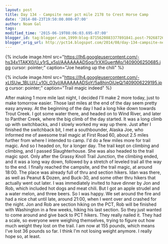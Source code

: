 ```yaml
---
layout: post
title: Day 134 - Campsite near pct mile 2178 to Crest Horse Camp
date: '2014-08-23T19:50:00.000-07:00'
author: Noam Gal
tags:
modified_time: '2015-06-19T08:06:03.695-07:00'
blogger_id: tag:blogger.com,1999:blog-8715620883377891841.post-7926872675067803736
blogger_orig_url: http://pct14.blogspot.com/2014/08/day-134-campsite-near-pct-mile-2178-to.html
---
```




{% include image.html src="https://lh6.googleusercontent.com/-hs34x1TAKX0/U_v1rS_x5sI/AAAAAAADSog/1rXXGuertMo/1409006250685.jpg cursor: pointer;" caption="Joe heating up the chili" %}


{% include image.html src="https://lh4.googleusercontent.com/-xLISUw_1BLU/U_v1Oj_O3yI/AAAAAAADSoY/5a8hjnOiUeQ/1409006229195.jpg cursor: pointer;" caption="Trail magic indeed" %}

 After making 1 more mile last night, I decided I'll make 2 more today, just to make tomorrow easier. Those last
 miles at the end of the day seem pretty easy anyway.
 At the beginning of the day I had a long hike down towards
 Trout Creek. I got some water there, and headed on to Wind River, and later to Panther Creek, where the big climb of
 the day started.
 It was a long climb up with switchbacks, and I slowly worked my way up there. Just after I
 finished the switchback bit, I met a southbounder, Alaska Joe, who informed me of awesome trail magic at First Road
 60, about 2.5 miles further from where I intended to camp. I'd do a few miles more for trail magic.
 And so I
 headed on, for a longer day. The trail kept on climbing and climbing, and I passed Slaughterhouse. She was also
 headed to the trail magic spot.
 Only after the Grassy Knoll Trail Junction, the climbing ended, and it was a
 long way down, followed by a stretch of leveled trail all the way to the end.
 I finally reached the campsite,
 and the trail magic, at around 18:00. The place was already full of thru and section hikers. Idan was there, as well
 as Peanut &amp; Dozen, and Buck-30, and some other thru hikers that actually went out later.
 I was immediately
 invited to have dinner by Jon and Rob, which included hot dogs and meat chili. But I got an apple strudel and a
 water melon, and three beers. So I was happy. We set around the fire and had a nice chat until late, around 21:00,
 when I went over and crashed for the night.
 Jon and Rob are section hiking on the PCT, Rob will be finished
 with Washington in a few weeks, hiking his last section. So they just wanted to come around and give back to PCT
 hikers. They really nailed it.
 They had a scale, so everyone were weighing themselves, trying to figure out how
 much weight they lost on the trail. I am now at 155 pounds, which means I've lost 36 pounds so far. I think I'm not
 losing weight anymore. I really hope so, at least.
